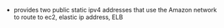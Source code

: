 - provides two public static ipv4 addresses that use the Amazon network to route to ec2, elastic ip address, ELB 